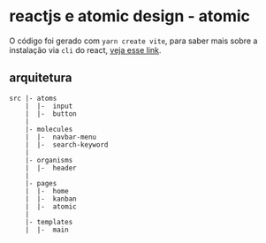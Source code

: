 # reactjs e atomic design - atomic

O código foi gerado com `yarn create vite`, para saber mais sobre a instalação via `cli` do react, [veja esse link](https://vitejs.dev/guide/#scaffolding-your-first-vite-project).

## arquitetura

```
src |- atoms
    |  |-  input
    |  |-  button
    |
    |- molecules
    |  |-  navbar-menu
    |  |-  search-keyword
    |
    |- organisms
    |  |-  header
    |
    |- pages
    |  |-  home
    |  |-  kanban
    |  |-  atomic
    |
    |- templates
    |  |-  main
```
